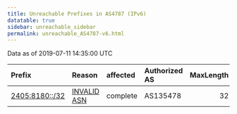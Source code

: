 ```yaml
---
title: Unreachable Prefixes in AS4787 (IPv6)
datatable: true
sidebar: unreachable_sidebar
permalink: unreachable_AS4787-v6.html
---
```


Data as of 2019-07-11 14:35:00 UTC


<div class="datatable-begin"></div>

| Prefix                                                 | Reason                                                                                               | affected   | Authorized AS   |   MaxLength | Anchor                                       |   unreachable /48s |
|:-------------------------------------------------------|:-----------------------------------------------------------------------------------------------------|:-----------|:----------------|------------:|:---------------------------------------------|-------------------:|
| [2405:8180::/32](https://stat.ripe.net/2405:8180::/32) | [INVALID ASN](https://rpki-validator.ripe.net/announcement-preview?asn=AS4787&prefix=2405:8180::/32) | complete   | AS135478        |          32 | [APNIC](unreachable_APNIC_RPKI_Root-v6.html) |              65536 |

<div class="datatable-end"></div>